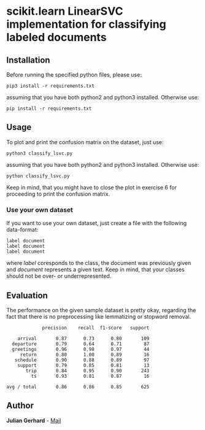 # scikit.learn LinearSVC implementation for classifying labeled documents

## Installation

Before running the specified python files, please use:
```
pip3 install -r requirements.txt
```

assuming that you have both python2 and python3 installed. Otherwise use:
```
pip install -r requirements.txt
```

## Usage

To plot and print the confusion matrix on the dataset, just use:
```
python3 classify_lsvc.py
```

assuming that you have both python2 and python3 installed. Otherwise use:
```
python classify_lsvc.py
```

Keep in mind, that you might have to close the plot in exercise 6 for proceeding to print
the confusion matrix.

### Use your own dataset

If you want to use your own dataset, just create a file with the following data-format:
```
label document
label document
label document
```

where *label* coresponds to the class, the document was previously given and *document* represents
a given text. Keep in mind, that your classes should not be over- or underrepresented. 

## Evaluation

The performance on the given sample dataset is pretty okay, regarding the fact
that there is no preprocessing like lemmatizing or stopword removal.

                 precision    recall  f1-score   support

        arrival       0.87      0.73      0.80       109
      departure       0.79      0.64      0.71        87
      greetings       0.96      0.98      0.97        44
         return       0.80      1.00      0.89        16
       schedule       0.90      0.88      0.89        97
        support       0.79      0.85      0.81        13
           trip       0.84      0.95      0.90       243
             ts       0.93      0.81      0.87        16

    avg / total       0.86      0.86      0.85       625


## Author

**Julian Gerhard** - [Mail](mailto:julig86@gmx.de)